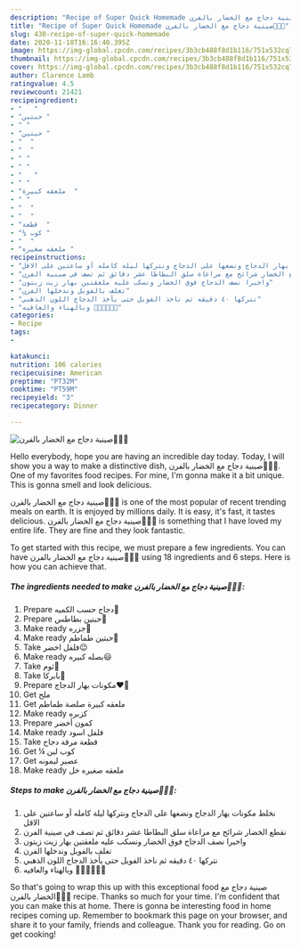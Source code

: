 ```yaml
---
description: "Recipe of Super Quick Homemade صينية دجاج مع الخضار بالفرن🤤🤤🤤"
title: "Recipe of Super Quick Homemade صينية دجاج مع الخضار بالفرن🤤🤤🤤"
slug: 430-recipe-of-super-quick-homemade
date: 2020-11-18T16:16:40.395Z
image: https://img-global.cpcdn.com/recipes/3b3cb488f8d1b116/751x532cq70/الصورة-الرئيسية-لوصفةصينية-دجاج-مع-الخضار-بالفرن🤤🤤🤤.jpg
thumbnail: https://img-global.cpcdn.com/recipes/3b3cb488f8d1b116/751x532cq70/الصورة-الرئيسية-لوصفةصينية-دجاج-مع-الخضار-بالفرن🤤🤤🤤.jpg
cover: https://img-global.cpcdn.com/recipes/3b3cb488f8d1b116/751x532cq70/الصورة-الرئيسية-لوصفةصينية-دجاج-مع-الخضار-بالفرن🤤🤤🤤.jpg
author: Clarence Lamb
ratingvalue: 4.5
reviewcount: 21421
recipeingredient:
- "   "
- "حبتين "
- " "
- "حبتين "
- "  "
- "  "
- " "
- " "
- "   "
- " "
- "ملعقه كبيرة  "
- " "
- "  "
- "  "
- "قطعة  "
- "¼ كوب "
- "  "
- "ملعقه صغيره "
recipeinstructions:
- "نخلط مكونات بهار الدجاج ونضعها على الدجاج ونتركها ليلة كامله أو ساعتين على الاقل"
- "نقطع الخضار شرائح مع مراعاة سلق البطاطا عشر دقائق ثم تصف في صينية الفرن"
- "واخيرا نصف الدجاج فوق الخضار ونسكب عليه ملعقتين بهار زيت زيتون"
- "تغلف بالفويل وندخلها الفرن"
- "نتركها ٤٠ دقيقه ثم ناخذ الفويل حتى يأخذ الدجاج اللون الذهبي"
- "وبالهناء والعافيه 🌷🌷🌷🌷🌷🌷"
categories:
- Recipe
tags:
- 

katakunci:  
nutrition: 106 calories
recipecuisine: American
preptime: "PT32M"
cooktime: "PT59M"
recipeyield: "3"
recipecategory: Dinner

---
```



![صينية دجاج مع الخضار بالفرن🤤🤤🤤](https://img-global.cpcdn.com/recipes/3b3cb488f8d1b116/751x532cq70/الصورة-الرئيسية-لوصفةصينية-دجاج-مع-الخضار-بالفرن🤤🤤🤤.jpg)

Hello everybody, hope you are having an incredible day today. Today, I will show you a way to make a distinctive dish, صينية دجاج مع الخضار بالفرن🤤🤤🤤. One of my favorites food recipes. For mine, I'm gonna make it a bit unique. This is gonna smell and look delicious.



صينية دجاج مع الخضار بالفرن🤤🤤🤤 is one of the most popular of recent trending meals on earth. It is enjoyed by millions daily. It is easy, it's fast, it tastes delicious. صينية دجاج مع الخضار بالفرن🤤🤤🤤 is something that I have loved my entire life. They are fine and they look fantastic.


To get started with this recipe, we must prepare a few ingredients. You can have صينية دجاج مع الخضار بالفرن🤤🤤🤤 using 18 ingredients and 6 steps. Here is how you can achieve that.

<!--inarticleads1-->

##### The ingredients needed to make صينية دجاج مع الخضار بالفرن🤤🤤🤤:

1. Prepare  دجاج حسب الكميه🍗
1. Prepare حبتين بطاطس🥔
1. Make ready  جزره🥕
1. Make ready حبتين طماطم🍅
1. Take  فلفل اخضر😉
1. Make ready  بصله كبيره😃
1. Take  ثوم🧄
1. Take  بابركا🤤
1. Prepare  مكونات بهار الدجاج♥️🍗
1. Get  ملح
1. Get ملعقه كبيرة صلصة طماطم
1. Make ready  كزبره
1. Prepare  كمون أخضر
1. Make ready  فلفل اسود
1. Take قطعة مرقة دجاج
1. Get ¼ كوب لبن
1. Get  عصير ليمونه
1. Make ready ملعقه صغيره خل




<!--inarticleads2-->

##### Steps to make صينية دجاج مع الخضار بالفرن🤤🤤🤤:

1. نخلط مكونات بهار الدجاج ونضعها على الدجاج ونتركها ليلة كامله أو ساعتين على الاقل
1. نقطع الخضار شرائح مع مراعاة سلق البطاطا عشر دقائق ثم تصف في صينية الفرن
1. واخيرا نصف الدجاج فوق الخضار ونسكب عليه ملعقتين بهار زيت زيتون
1. تغلف بالفويل وندخلها الفرن
1. نتركها ٤٠ دقيقه ثم ناخذ الفويل حتى يأخذ الدجاج اللون الذهبي
1. وبالهناء والعافيه 🌷🌷🌷🌷🌷🌷




So that's going to wrap this up with this exceptional food صينية دجاج مع الخضار بالفرن🤤🤤🤤 recipe. Thanks so much for your time. I'm confident that you can make this at home. There is gonna be interesting food in home recipes coming up. Remember to bookmark this page on your browser, and share it to your family, friends and colleague. Thank you for reading. Go on get cooking!
